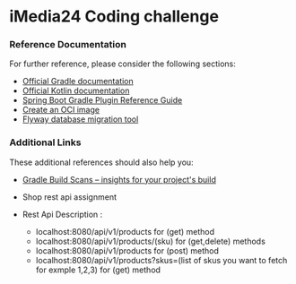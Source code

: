 # iMedia24 Coding challenge

### Reference Documentation
For further reference, please consider the following sections:

* [Official Gradle documentation](https://docs.gradle.org)
* [Official Kotlin documentation](https://kotlinlang.org/docs/home.html)
* [Spring Boot Gradle Plugin Reference Guide](https://docs.spring.io/spring-boot/docs/2.4.3/gradle-plugin/reference/html/)
* [Create an OCI image](https://docs.spring.io/spring-boot/docs/2.4.3/gradle-plugin/reference/html/#build-image)
* [Flyway database migration tool](https://flywaydb.org/documentation/)

### Additional Links
These additional references should also help you:

* [Gradle Build Scans – insights for your project's build](https://scans.gradle.com#gradle)


* Shop rest api assignment 
* Rest Api Description : 
     * localhost:8080/api/v1/products for (get) method
     * localhost:8080/api/v1/products/(sku) for (get,delete) methods
     * localhost:8080/api/v1/products for (post) method
     * localhost:8080/api/v1/products?skus=(list of skus you want to fetch for exmple 1,2,3) for (get) method

